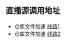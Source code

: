 ## 直播源调用地址
- 仓库文件加速 [线路1](https://gh.con.sh/https://raw.githubusercontent.com/alex-mikan88/IPTV/main/live.m3u)
- 仓库文件加速 [线路2](https://cdn.jsdelivr.net/gh/alex-mikan88/IPTV@latest/live.m3u)
